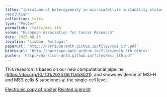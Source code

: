 ```yaml
---
title: "Intratumoral heterogeneity in microsatellite instability status at single cell 
resolution"
collection: talks
type: "Poster"
permalink: /talks/msi_ith
venue: "European Association for Cancer Research"
date: 2025-06-15
location: "Lisbon, Portugal"
paperurl: 'http://harrison-anth.github.io/files/msi_ith.pdf'
bibtexurl: 'http://harrison-anth.github.io/files/msih_ith.bibtex'
poster: 'http://harrison-anth.github.io/files/msi_ith.pdf'
---
```

This research is based on our new computational pipeline (https://doi.org/10.1101/2025.06.11.658021),
 and shows evidence of MSI-H and MSS cells & subclones at the single-cell level. 

[Electronic copy of poster](http://harrison-anth.github.io/files/msi_ith.pdf)
[Related preprint](http://harrison-anth.github.io/files/msi_ith.pdf)
